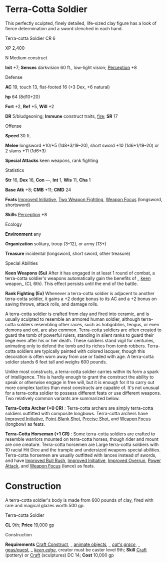# Terra-Cotta Soldier

This perfectly sculpted, finely detailed, life-sized clay figure has a look of fierce determination and a sword clenched in each hand.

Terra-cotta Soldier CR 6

XP 2,400

N Medium construct

**Init** +7; **Senses** darkvision 60 ft., low-light vision; [Perception](skills/perception.md#_perception) +8

Defense

**AC** 19, touch 13, flat-footed 16 (+3 Dex, +6 natural)

**hp** 64 (8d10+20)

**Fort** +2, **Ref** +5, **Will** +2

**DR** 5/bludgeoning; **Immune** construct traits, [fire](monsters/creatureTypes.md#_fire-subtype); **SR** 17

Offense

**Speed** 30 ft.

**Melee** longsword +10/+5 (1d8+3/19–20), short sword +10 (1d6+1/19–20) or 2 slams +11 (1d6+3)

**Special Attacks** keen weapons, rank fighting

Statistics

**Str** 16, **Dex** 16, **Con** —, **Int** 1, **Wis** 11, **Cha** 1

**Base Atk** +8; **CMB** +11; **CMD** 24

**Feats** [Improved Initiative](feats.md#_improved-initiative), [Two Weapon Fighting](feats.md#_two-weapon-fighting), [Weapon Focus](feats.md#_weapon-focus) (longsword, shortsword)

**Skills** [Perception](skills/perception.md#_perception) +8

Ecology

**Environment** any

**Organization** solitary, troop (3–12), or army (13+)

**Treasure** incidental (longsword, short sword, other treasure)

Special Abilities

**Keen Weapons (Su)** After it has engaged in at least 1 round of combat, a terra-cotta soldier's weapons automatically gain the benefits of _ [keen](magicItems/weapons.md#_weapons-keen) weapon_ (CL 6th). This effect persists until the end of the battle.

**Rank Fighting (Ex)** Whenever a terra-cotta soldier is adjacent to another terra-cotta soldier, it gains a +2 dodge bonus to its AC and a +2 bonus on saving throws, attack rolls, and damage rolls.

A terra-cotta soldier is crafted from clay and fired into ceramic, and is usually sculpted to resemble an armored human soldier, although terra-cotta soldiers resembling other races, such as hobgoblins, tengus, or even demons and oni, are also common. Terra-cotta soldiers are often created to guard the tomb of powerful rulers, standing in silent ranks to guard their liege even after his or her death. These soldiers stand vigil for centuries, animating only to defend the tomb and its riches from tomb robbers. Terra-cotta soldiers are typically painted with colored lacquer, though this decoration is often worn away from use or faded with age. A terra-cotta soldier stands 6 feet tall and weighs 600 pounds.

Unlike most constructs, a terra-cotta soldier carries within its form a spark of intelligence. This is hardly enough to grant the construct the ability to speak or otherwise engage in free will, but it is enough for it to carry out more complex tactics than most constructs are capable of. It's not unusual for a terra-cotta soldier to possess different feats or use different weapons. Two relatively common variants are summarized below.

**Terra-Cotta Archer (+0 CR)** : Terra-cotta archers are simply terra-cotta soldiers outfitted with composite longbows. Terra-cotta archers have [Improved Initiative](feats.md#_improved-initiative), [Point-Blank Shot](feats.md#_point-blank-shot), [Precise Shot](feats.md#_precise-shot), and [Weapon Focus](feats.md#_weapon-focus) (longbow) as feats.

**Terra-Cotta Horseman (+1 CR)** : Some terra-cotta soldiers are crafted to resemble warriors mounted on terra-cotta horses, though rider and mount are one creature. Terra-cotta horsemen are Large terra-cotta soldiers with 10 racial Hit Dice and the trample and undersized weapons special abilities. Terra-cotta horsemen are usually outfitted with lances instead of swords, and have [Improved Bull Rush](feats.md#_improved-bull-rush), [Improved Initiative](feats.md#_improved-initiative), [Improved Overrun](feats.md#_improved-overrun), [Power Attack](feats.md#_power-attack), and [Weapon Focus](feats.md#_weapon-focus) (lance) as feats.

# Construction

A terra-cotta soldier's body is made from 600 pounds of clay, fired with rare and magical glazes worth 500 gp.

Terra-cotta Soldier

**CL** 9th; **Price** 19,000 gp

Construction

**Requirements** [Craft Construct](monsters/monsterFeats.md#_craft-construct), _ [animate objects](spells/animateObjects.md#_animate-objects)_, _ [cat's grace](spells/catSGrace.md#_cat-s-grace)_, _ [geas/quest](spells/geasQuest.md#_geas-quest)_, _ [keen edge](spells/keenEdge.md#_keen-edge)_, creator must be caster level 9th; **Skill** [Craft](skills/craft.md#_craft) (pottery) or [Craft](skills/craft.md#_craft) (sculptures) DC 14; **Cost** 10,000 gp

